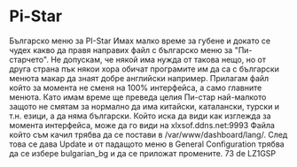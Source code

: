 # Pi-Star
Българско меню за PI-Star
Имах малко време за губене и докато се чудех какво да правя направих файл с българско меню за "Пи-старчето". 
Не допускам, че някой има нужда от такова нещо, но от друга страна пък някои хора обичат програмите им да са с български менюта макар да знаят добре английски например. 
Прилагам файл който за момента не сменя на 100% интерфейса, а само главните менюта. 
Като имам време ще преведа целия Пи-стар най-малкото защото не смятам за нормално да има китайски, каталански, турски и т.н. езици, а да няма български. 
Който иска да види как изглежда за момента интерфейса, може да го види на xlxsof.ddns.net:9993 
Файла който съм качил трябва да се постави в /var/www/dashboard/lang/. 
След това се дава Update и от падащото меню в General Configuration трябва да се избере bulgarian_bg и да се приложат промените.
73 de LZ1GSP
